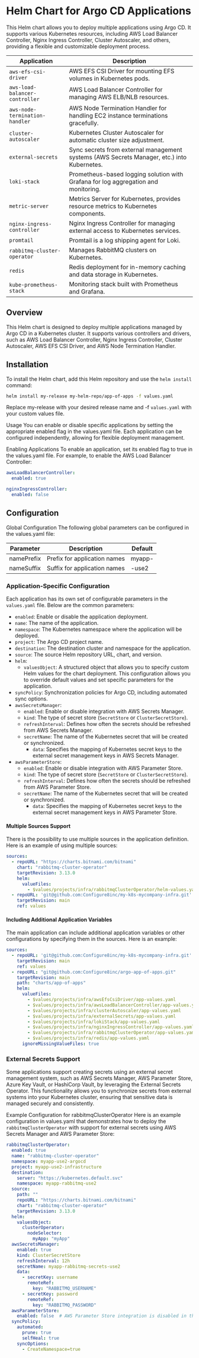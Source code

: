 # Helm Chart for Argo CD Applications

This Helm chart allows you to deploy multiple applications using Argo CD. It supports various Kubernetes resources, including AWS Load Balancer Controller, Nginx Ingress Controller, Cluster Autoscaler, and others, providing a flexible and customizable deployment process.

| Application                    | Description                                                                                     |
|---------------------------------|-------------------------------------------------------------------------------------------------|
| `aws-efs-csi-driver`            | AWS EFS CSI Driver for mounting EFS volumes in Kubernetes pods.                                 |
| `aws-load-balancer-controller`  | AWS Load Balancer Controller for managing AWS ELB/NLB resources.                                |
| `aws-node-termination-handler`  | AWS Node Termination Handler for handling EC2 instance terminations gracefully.                 |
| `cluster-autoscaler`            | Kubernetes Cluster Autoscaler for automatic cluster size adjustment.                            |
| `external-secrets`              | Sync secrets from external management systems (AWS Secrets Manager, etc.) into Kubernetes.       |
| `loki-stack`                    | Prometheus-based logging solution with Grafana for log aggregation and monitoring.              |
| `metric-server`                 | Metrics Server for Kubernetes, provides resource metrics to Kubernetes components.              |
| `nginx-ingress-controller`      | Nginx Ingress Controller for managing external access to Kubernetes services.                   |
| `promtail`                      | Promtail is a log shipping agent for Loki.                                                      |
| `rabbitmq-cluster-operator`     | Manages RabbitMQ clusters on Kubernetes.                                                        |
| `redis`                         | Redis deployment for in-memory caching and data storage in Kubernetes.                         |
| `kube-prometheus-stack`         | Monitoring stack built with Prometheus and Grafana.                                             |

## Overview

This Helm chart is designed to deploy multiple applications managed by Argo CD in a Kubernetes cluster. It supports various controllers and drivers, such as AWS Load Balancer Controller, Nginx Ingress Controller, Cluster Autoscaler, AWS EFS CSI Driver, and AWS Node Termination Handler.

## Installation

To install the Helm chart, add this Helm repository and use the `helm install` command:

```bash
helm install my-release my-helm-repo/app-of-apps -f values.yaml
```

Replace my-release with your desired release name and -f `values.yaml` with your custom values file.

Usage
You can enable or disable specific applications by setting the appropriate enabled flag in the values.yaml file. Each application can be configured independently, allowing for flexible deployment management.

Enabling Applications
To enable an application, set its enabled flag to true in the values.yaml file. For example, to enable the AWS Load Balancer Controller:

```yaml
awsLoadBalancerController:
  enabled: true

nginxIngressController:
  enabled: false
```

## Configuration

Global Configuration
The following global parameters can be configured in the values.yaml file:

| Parameter   | Description                     | Default |
|-------------|---------------------------------|---------|
| namePrefix  | Prefix for application names     | myapp-  |
| nameSuffix  | Suffix for application names     | -use2   |

### Application-Specific Configuration

Each application has its own set of configurable parameters in the `values.yaml` file. Below are the common parameters:

* `enabled`: Enable or disable the application deployment.
* `name`: The name of the application.
* `namespace`: The Kubernetes namespace where the application will be deployed.
* `project`: The Argo CD project name.
* `destination`: The destination cluster and namespace for the application.
* `source`: The source Helm repository URL, chart, and version.
* `helm`:
  * `valuesObject`: A structured object that allows you to specify custom Helm values for the chart deployment. This configuration allows you to override default values and set specific parameters for the application.
* `syncPolicy`: Synchronization policies for Argo CD, including automated sync options.
* `awsSecretsManager`:
  * `enabled`: Enable or disable integration with AWS Secrets Manager.
  * `kind`: The type of secret store (`SecretStore` or `ClusterSecretStore`).
  * `refreshInterval`: Defines how often the secrets should be refreshed from AWS Secrets Manager.
  * `secretName`: The name of the Kubernetes secret that will be created or synchronized.
    * `data`: Specifies the mapping of Kubernetes secret keys to the external secret management keys in AWS Secrets Manager.
* `awsParameterStore`:
  * `enabled`: Enable or disable integration with AWS Parameter Store.
  * `kind`: The type of secret store (`SecretStore` or `ClusterSecretStore`).
  * `refreshInterval`: Defines how often the secrets should be refreshed from AWS Parameter Store.
  * `secretName`: The name of the Kubernetes secret that will be created or synchronized.
    * `data`: Specifies the mapping of Kubernetes secret keys to the external secret management keys in AWS Parameter Store.

#### Multiple Sources Support

There is the possibility to use multiple sources in the application definition. Here is an example of using multiple sources:

```yaml
sources:
  - repoURL: "https://charts.bitnami.com/bitnami"
    chart: "rabbitmq-cluster-operator"
    targetRevision: 3.13.0
    helm:
      valueFiles:
        - $values/projects/infra/rabbitmqClusterOperator/helm-values.yaml
  - repoURL: 'git@github.com:Configure8inc/my-k8s-mycompany-infra.git'
    targetRevision: main
    ref: values
```

#### Including Additional Application Variables

The main application can include additional application variables or other configurations by specifying them in the sources. Here is an example:

```yaml
sources:
  - repoURL: 'git@github.com:Configure8inc/my-k8s-mycompany-infra.git'
    targetRevision: main
    ref: values
  - repoURL: "git@github.com:Configure8inc/argo-app-of-apps.git"
    targetRevision: main
    path: "charts/app-of-apps"
    helm:
      valueFiles:
        - $values/projects/infra/awsEfsCsiDriver/app-values.yaml
        - $values/projects/infra/awsLoadBalancerController/app-values.yaml
        - $values/projects/infra/clusterAutoscaler/app-values.yaml
        - $values/projects/infra/externalSecrets/app-values.yaml
        - $values/projects/infra/lokiStack/app-values.yaml
        - $values/projects/infra/nginxIngressController/app-values.yaml
        - $values/projects/infra/rabbitmqClusterOperator/app-values.yaml
        - $values/projects/infra/redis/app-values.yaml
      ignoreMissingValueFiles: true
```

### External Secrets Support

Some applications support creating secrets using an external secret management system, such as AWS Secrets Manager, AWS Parameter Store, Azure Key Vault, or HashiCorp Vault, by leveraging the External Secrets Operator. This functionality allows you to synchronize secrets from external systems into your Kubernetes cluster, ensuring that sensitive data is managed securely and consistently.

Example Configuration for rabbitmqClusterOperator
Here is an example configuration in values.yaml that demonstrates how to deploy the `rabbitmqClusterOperator` with support for external secrets using AWS Secrets Manager and AWS Parameter Store:

```yaml
rabbitmqClusterOperator:
  enabled: true
  name: "rabbitmq-cluster-operator"
  namespace: myapp-use2-argocd
  project: myapp-use2-infrastructure
  destination:
    server: "https://kubernetes.default.svc"
    namespace: myapp-rabbitmq-use2
  source:
    path: ""
    repoURL: "https://charts.bitnami.com/bitnami"
    chart: "rabbitmq-cluster-operator"
    targetRevision: 3.13.0
  helm:
    valuesObject:
      clusterOperator:
        nodeSelector:
          myApp: "myApp"
  awsSecretsManager:
    enabled: true
    kind: ClusterSecretStore
    refreshInterval: 12h
    secretName: myapp-rabbitmq-secrets-use2
    data:
      - secretKey: username
        remoteRef:
          key: "RABBITMQ_USERNAME"
      - secretKey: password
        remoteRef:
          key: "RABBITMQ_PASSWORD"
  awsParameterStore:
    enabled: false  # AWS Parameter Store integration is disabled in this example
  syncPolicy:
    automated:
      prune: true
      selfHeal: true
    syncOptions:
      - CreateNamespace=true
```
